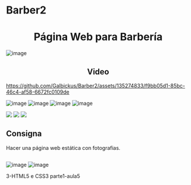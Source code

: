 # Barber2
<h1 align="center"> Página Web para Barbería </h1> 

![image](https://github.com/Galbickus/Barber2/assets/135274833/e41e628c-0e58-4995-882d-f88a18a1fa10)
<h2 align="center"> Video </h2>


https://github.com/Galbickus/Barber2/assets/135274833/f9bb05d1-85bc-46c4-af58-6672fc0109de



![image](https://github.com/Galbickus/Barber2/assets/135274833/2464e332-3793-4db3-897a-a6097076db50)
![image](https://github.com/Galbickus/Barber2/assets/135274833/e795f7be-1d23-4d1b-8c2c-3f6f1ba46212)
![image](https://github.com/Galbickus/Barber2/assets/135274833/f2ed4394-9da7-42ea-aa7f-5c0b23619807)
![image](https://github.com/Galbickus/Barber2/assets/135274833/9732b6ca-1050-4d11-b2ba-e59397fdf116)










<img src="https://img.shields.io/badge/HTML-red"> <img src="https://img.shields.io/badge/-CSS-blue">    <img src="https://img.shields.io/badge/VSC-green">  

<h2>Consigna</h2>

Hacer una página web estática con fotografias.

<h2> </h2>
 

 ![image](https://github.com/Galbickus/Barber2/assets/135274833/99b490d2-5943-4cbd-86bd-69604ec5523c)
 ![image](https://github.com/Galbickus/Barber2/assets/135274833/ab857124-c77b-4bd6-a405-65ac380a9077)

 
 3-HTML5 e CSS3 parte1-aula5


